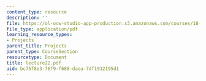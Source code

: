 ```yaml
---
content_type: resource
description: ''
file: https://ol-ocw-studio-app-production.s3.amazonaws.com/courses/18-704-seminar-in-algebra-and-number-theory-rational-points-on-elliptic-curves-fall-2004/bc75f8e376f9f688daea7df1912195d1_lecture22.pdf
file_type: application/pdf
learning_resource_types:
- Projects
parent_title: Projects
parent_type: CourseSection
resourcetype: Document
title: lecture22.pdf
uid: bc75f8e3-76f9-f688-daea-7df1912195d1
---
```

